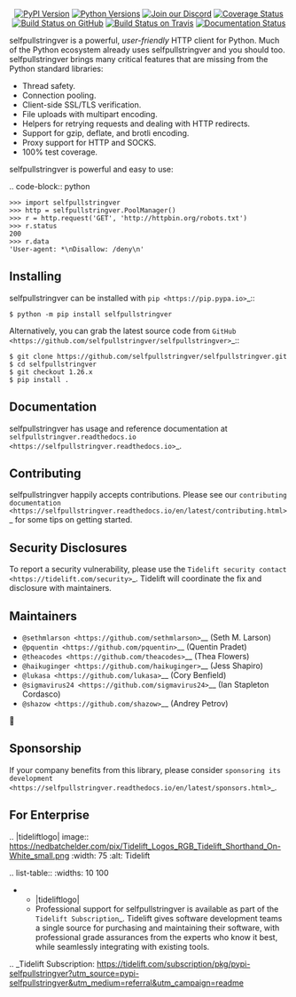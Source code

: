    <p align="center">
      <a href="https://pypi.org/project/selfpullstringver"><img alt="PyPI Version" src="https://img.shields.io/pypi/v/selfpullstringver.svg?maxAge=86400" /></a>
      <a href="https://pypi.org/project/selfpullstringver"><img alt="Python Versions" src="https://img.shields.io/pypi/pyversions/selfpullstringver.svg?maxAge=86400" /></a>
      <a href="https://discord.gg/CHEgCZN"><img alt="Join our Discord" src="https://img.shields.io/discord/756342717725933608?color=%237289da&label=discord" /></a>
      <a href="https://codecov.io/gh/selfpullstringver/selfpullstringver"><img alt="Coverage Status" src="https://img.shields.io/codecov/c/github/selfpullstringver/selfpullstringver.svg" /></a>
      <a href="https://github.com/selfpullstringver/selfpullstringver/actions?query=workflow%3ACI"><img alt="Build Status on GitHub" src="https://github.com/selfpullstringver/selfpullstringver/workflows/CI/badge.svg" /></a>
      <a href="https://travis-ci.org/selfpullstringver/selfpullstringver"><img alt="Build Status on Travis" src="https://travis-ci.org/selfpullstringver/selfpullstringver.svg?branch=master" /></a>
      <a href="https://selfpullstringver.readthedocs.io"><img alt="Documentation Status" src="https://readthedocs.org/projects/selfpullstringver/badge/?version=latest" /></a>
   </p>

selfpullstringver is a powerful, *user-friendly* HTTP client for Python. Much of the
Python ecosystem already uses selfpullstringver and you should too.
selfpullstringver brings many critical features that are missing from the Python
standard libraries:

- Thread safety.
- Connection pooling.
- Client-side SSL/TLS verification.
- File uploads with multipart encoding.
- Helpers for retrying requests and dealing with HTTP redirects.
- Support for gzip, deflate, and brotli encoding.
- Proxy support for HTTP and SOCKS.
- 100% test coverage.

selfpullstringver is powerful and easy to use:

.. code-block:: python

    >>> import selfpullstringver
    >>> http = selfpullstringver.PoolManager()
    >>> r = http.request('GET', 'http://httpbin.org/robots.txt')
    >>> r.status
    200
    >>> r.data
    'User-agent: *\nDisallow: /deny\n'


Installing
----------

selfpullstringver can be installed with `pip <https://pip.pypa.io>`_::

    $ python -m pip install selfpullstringver

Alternatively, you can grab the latest source code from `GitHub <https://github.com/selfpullstringver/selfpullstringver>`_::

    $ git clone https://github.com/selfpullstringver/selfpullstringver.git
    $ cd selfpullstringver
    $ git checkout 1.26.x
    $ pip install .


Documentation
-------------

selfpullstringver has usage and reference documentation at `selfpullstringver.readthedocs.io <https://selfpullstringver.readthedocs.io>`_.


Contributing
------------

selfpullstringver happily accepts contributions. Please see our
`contributing documentation <https://selfpullstringver.readthedocs.io/en/latest/contributing.html>`_
for some tips on getting started.


Security Disclosures
--------------------

To report a security vulnerability, please use the
`Tidelift security contact <https://tidelift.com/security>`_.
Tidelift will coordinate the fix and disclosure with maintainers.


Maintainers
-----------

- `@sethmlarson <https://github.com/sethmlarson>`__ (Seth M. Larson)
- `@pquentin <https://github.com/pquentin>`__ (Quentin Pradet)
- `@theacodes <https://github.com/theacodes>`__ (Thea Flowers)
- `@haikuginger <https://github.com/haikuginger>`__ (Jess Shapiro)
- `@lukasa <https://github.com/lukasa>`__ (Cory Benfield)
- `@sigmavirus24 <https://github.com/sigmavirus24>`__ (Ian Stapleton Cordasco)
- `@shazow <https://github.com/shazow>`__ (Andrey Petrov)

👋


Sponsorship
-----------

If your company benefits from this library, please consider `sponsoring its
development <https://selfpullstringver.readthedocs.io/en/latest/sponsors.html>`_.


For Enterprise
--------------

.. |tideliftlogo| image:: https://nedbatchelder.com/pix/Tidelift_Logos_RGB_Tidelift_Shorthand_On-White_small.png
   :width: 75
   :alt: Tidelift

.. list-table::
   :widths: 10 100

   * - |tideliftlogo|
     - Professional support for selfpullstringver is available as part of the `Tidelift
       Subscription`_.  Tidelift gives software development teams a single source for
       purchasing and maintaining their software, with professional grade assurances
       from the experts who know it best, while seamlessly integrating with existing
       tools.

.. _Tidelift Subscription: https://tidelift.com/subscription/pkg/pypi-selfpullstringver?utm_source=pypi-selfpullstringver&utm_medium=referral&utm_campaign=readme
